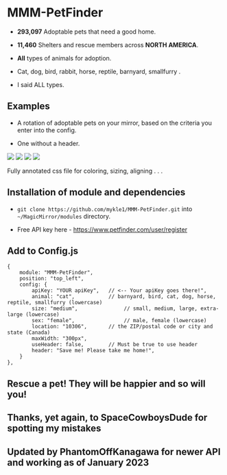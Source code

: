 # MMM-PetFinder

* **293,097** Adoptable pets that need a good home.

* **11,460** Shelters and rescue members across **NORTH AMERICA**.

* **All** types of animals for adoption.

* Cat, dog, bird, rabbit, horse, reptile, barnyard, smallfurry .

* I said ALL types.

## Examples

* A rotation of adoptable pets on your mirror, based on the criteria you enter into the config.

* One without a header.

![](pix/1.JPG) ![](pix/2.JPG)
![](pix/3.JPG) ![](pix/4.JPG)

Fully annotated css file for coloring, sizing, aligning . . .

## Installation of module and dependencies

* `git clone https://github.com/mykle1/MMM-PetFinder.git` into `~/MagicMirror/modules` directory.

* Free API key here - https://www.petfinder.com/user/register

## Add to Config.js

    {
        module: "MMM-PetFinder",
        position: "top_left",
        config: {
			apiKey: "YOUR apiKey",   // <-- Your apiKey goes there!",
			animal: "cat",           // barnyard, bird, cat, dog, horse, reptile, smallfurry (lowercase)
			size: "medium",               // small, medium, large, extra-large (lowercase)
			sex: "female",                // male, female (lowercase)
			location: "10306",       // the ZIP/postal code or city and state (Canada)
			maxWidth: "300px",
			useHeader: false,        // Must be true to use header
			header: "Save me! Please take me home!",
        }
    },

## Rescue a pet! They will be happier and so will you!

## Thanks, yet again, to SpaceCowboysDude for spotting my mistakes
## Updated by PhantomOffKanagawa for newer API and working as of January 2023
